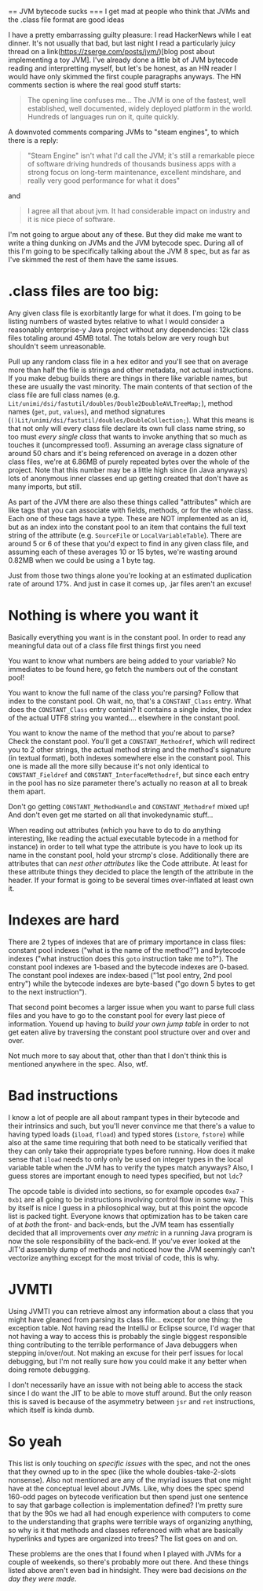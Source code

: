 == JVM bytecode sucks
=== I get mad at people who think that JVMs and the .class file format are good ideas

I have a pretty embarrassing guilty pleasure: I read HackerNews while I eat dinner. It's not usually that bad, but last night I read a particularly juicy thread on a link(https://zserge.com/posts/jvm/)[blog post about implementing a toy JVM]. I've already done a little bit of JVM bytecode reading and interpretting myself, but let's be honest, as an HN reader I would have only skimmed the first couple paragraphs anyways. The HN comments section is where the real good stuff starts:

> The opening line confuses me... The JVM is one of the fastest, well established, well documented, widely deployed platform in the world. Hundreds of languages run on it, quite quickly.

A downvoted comments comparing JVMs to "steam engines", to which there is a reply:

> "Steam Engine" isn't what I'd call the JVM; it's still a remarkable piece of software driving hundreds of thousands business apps with a strong focus on long-term maintenance, excellent mindshare, and really very good performance for what it does"

and

> I agree all that about jvm. It had considerable impact on industry and it is nice piece of software.

I'm not going to argue about any of these. But they did make me want to write a thing dunking on JVMs and the JVM bytecode spec. During all of this I'm going to be specifically talking about the JVM 8 spec, but as far as I've skimmed the rest of them have the same issues.

# .class files are too big:

Any given class file is exorbitantly large for what it does. I'm going to be listing numbers of wasted bytes relative to what I would consider a reasonably enterprise-y Java project without any dependencies: 12k class files totaling around 45MB total. The totals below are very rough but shouldn't seem unreasonable.

Pull up any random class file in a hex editor and you'll see that on average more than half the file is strings and other metadata, not actual instructions. If you make debug builds there are things in there like variable names, but these are usually the vast minority. The main contents of that section of the class file are full class names (e.g. `Lit/unimi/dsi/fastutil/doubles/Double2DoubleAVLTreeMap;`), method names (`get`, `put`, `values`), and method signatures (`()Lit/unimi/dsi/fastutil/doubles/DoubleCollection;`). What this means is that not only will every class file declare its own full class name string, so too must *every single class* that wants to invoke anything that so much as touches it (uncompressed too!). Assuming an average class signature of around 50 chars and it's being referenced on average in a dozen other class files, we're at 6.86MB of purely repeated bytes over the whole of the project. Note that this number may be a little high since (in Java anyways) lots of anonymous inner classes end up getting created that don't have as many imports, but still.

As part of the JVM there are also these things called "attributes" which are like tags that you can associate with fields, methods, or for the whole class. Each one of these tags have a type. These are NOT implemented as an id, but as an index into the constant pool to an item that contains the full text string of the attribute (e.g. `SourceFile` or `LocalVariableTable`). There are around 5 or 6 of these that you'd expect to find in any given class file, and assuming each of these averages 10 or 15 bytes, we're wasting around 0.82MB when we could be using a 1 byte tag.

Just from those two things alone you're looking at an estimated duplication rate of around 17%. And just in case it comes up, .jar files aren't an excuse!

# Nothing is where you want it

Basically everything you want is in the constant pool. In order to read any meaningful data out of a class file first things first you need 

You want to know what numbers are being added to your variable? No immediates to be found here, go fetch the numbers out of the constant pool!

You want to know the full name of the class you're parsing? Follow that index to the constant pool. Oh wait, no, that's a `CONSTANT_Class` entry. What does the `CONSTANT_Class` entry contain? It contains a single index, the index of the actual UTF8 string you wanted.... elsewhere in the constant pool.

You want to know the name of the method that you're about to parse? Check the constant pool. You'll get a `CONSTANT_Methodref`, which will redirect you to 2 other strings, the actual method string and the method's signature (in textual format), both indexes somewhere else in the constant pool. This one is made all the more silly because it's not only identical to `CONSTANT_Fieldref` and `CONSTANT_InterfaceMethodref`, but since each entry in the pool has no size parameter there's actually no reason at all to break them apart.

Don't go getting `CONSTANT_MethodHandle` and `CONSTANT_Methodref` mixed up! And don't even get me started on all that invokedynamic stuff...

When reading out attributes (which you have to do to do anything interesting, like reading the actual executable bytecode in a method for instance) in order to tell what type the attribute is you have to look up its name in the constant pool, hold your strcmp's close. Additionally there are attributes that can *nest other attributes* like the Code attribute. At least for these attribute things they decided to place the length of the attribute in the header. If your format is going to be several times over-inflated at least own it.

# Indexes are hard

There are 2 types of indexes that are of primary importance in class files: constant pool indexes ("what is the name of the method?") and bytecode indexes ("what instruction does this `goto` instruction take me to?"). The constant pool indexes are 1-based and the bytecode indexes are 0-based. The constant pool indexes are index-based ("1st pool entry, 2nd pool entry") while the bytecode indexes are byte-based ("go down 5 bytes to get to the next instruction"). 

That second point becomes a larger issue when you want to parse full class files and you have to go to the constant pool for every last piece of information. Youend up having to *build your own jump table* in order to not get eaten alive by traversing the constant pool structure over and over and over.

Not much more to say about that, other than that I don't think this is mentioned anywhere in the spec. Also, wtf.

# Bad instructions

I know a lot of people are all about rampant types in their bytecode and their intrinsics and such, but you'll never convince me that there's a value to having typed loads (`iload`, `fload`) and typed stores (`istore`, `fstore`) while also at the same time requiring that both need to be statically verified that they can only take their appropriate types before running. How does it make sense that `iload` needs to only only be used on integer types in the local variable table when the JVM has to verify the types match anyways? Also, I guess stores are important enough to need types specified, but not `ldc`?

The opcode table is divided into sections, so for example opcodes `0xa7` - `0xb1` are all going to be instructions involving control flow in some way. This by itself is nice I guess in a philosophical way, but at this point the opcode list is packed tight. Everyone knows that optimization has to be taken care of at *both* the front- and back-ends, but the JVM team has essentially decided that all improvements over *any metric* in a running Java program is now the sole responsibility of the back-end. If you've ever looked at the JIT'd assembly dump of methods and noticed how the JVM seemingly can't vectorize anything except for the most trivial of code, this is why.

# JVMTI

Using JVMTI you can retrieve almost any information about a class that you might have gleaned from parsing its class file... except for one thing: the exception table. Not having read the IntelliJ or Eclipse source, I'd wager that not having a way to access this is probably the single biggest responsible thing contributing to the terrible performance of Java debuggers when stepping in/over/out. Not making an excuse for their perf issues for local debugging, but I'm not really sure how you could make it any better when doing remote debugging.

I don't necessarily have an issue with not being able to access the stack since I do want the JIT to be able to move stuff around. But the only reason this is saved is because of the asymmetry between `jsr` and `ret` instructions, which itself is kinda dumb.

# So yeah

This list is only touching on *specific issues* with the spec, and not the ones that they owned up to in the spec (like the whole doubles-take-2-slots nonsense). Also not mentioned are any of the myriad issues that one might have at the conceptual level about JVMs. Like, why does the spec spend 160-odd pages on bytecode verification but then spend just one sentence to say that garbage collection is implementation defined? I'm pretty sure that by the 90s we had all had enough experience with computers to come to the understanding that graphs were terrible ways of organizing anything, so why is it that methods and classes referenced with what are basically hyperlinks and types are organized into trees? The list goes on and on.

These problems are the ones that I found when I played with JVMs for a couple of weekends, so there's probably more out there. And these things listed above aren't even bad in hindsight. They were bad decisions *on the day they were made*.